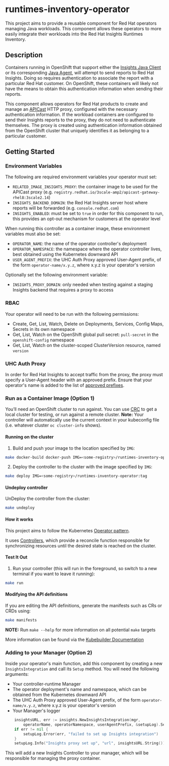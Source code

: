 # runtimes-inventory-operator
This project aims to provide a reusable component for Red Hat operators managing Java workloads.
This component allows these operators to more easily integrate their workloads into the Red Hat Insights
Runtimes Inventory.

## Description
Containers running in OpenShift that support either the [Insights Java Client](https://github.com/RedHatInsights/insights-java-client)
or its corresponding [Java Agent](https://github.com/RedHatInsights/insights-java-agent), will attempt to send reports to Red Hat Insights.
Doing so requires authentication to associate the report with a particular Red Hat customer. On OpenShift, these containers will likely not have
the means to obtain this authentication information when sending their reports.

This component allows operators for Red Hat products to create and manage an [APICast](https://github.com/3scale/APIcast) HTTP proxy,
configured with the necessary authentication information.
If the workload containers are configured to send their Insights reports to the proxy, they do not need to authenticate themselves.
The proxy is created using authentication information obtained from the OpenShift cluster that uniquely identifies it as belonging to a particular
customer.

## Getting Started

### Environment Variables
The following are required environment variables your operator must set:
- `RELATED_IMAGE_INSIGHTS_PROXY`: the container image to be used for the APICast proxy (e.g. `registry.redhat.io/3scale-amp2/apicast-gateway-rhel8:3scale2.14`)
- `INSIGHTS_BACKEND_DOMAIN`: the Red Hat Insights server host where reports will be forwarded (e.g. `console.redhat.com`)
- `INSIGHTS_ENABLED`: must be set to `true` in order for this component to run, this provides an opt-out mechanism for customers at the operator level

When running this controller as a container image, these environment variables must also be set:
- `OPERATOR_NAME`: the name of the operator controller's deployment
- `OPERATOR_NAMESPACE`: the namespace where the operator controller lives, best obtained using the Kubernetes downward API
- `USER_AGENT_PREFIX`: the UHC Auth Proxy approved User-Agent prefix, of the form `operator-name/x.y.z`, where x.y.z is your operator's version

Optionally set the following environment variable:
- `INSIGHTS_PROXY_DOMAIN`: only needed when testing against a staging Insights backend that requires a proxy to access

### RBAC
Your operator will need to be run with the following permissions:
- Create, Get, List, Watch, Delete on Deployments, Services, Config Maps, Secrets in its own namespace
- Get, List, Watch on the OpenShift global pull secret: `pull-secret` in the `openshift-config` namespace
- Get, List, Watch on the cluster-scoped ClusterVersion resource, named `version`

### UHC Auth Proxy
In order for Red Hat Insights to accept traffic from the proxy, the proxy must specify a User-Agent header
with an approved prefix. Ensure that your operator's name is added to the list of
[approved prefixes](https://github.com/RedHatInsights/uhc-auth-proxy/blob/02be85bd43fb083c2dbed8f24356d9c040b0d6b1/server/server.go#L46-L53).

### Run as a Container Image (Option 1)
You’ll need an OpenShift cluster to run against. You can use [CRC](https://crc.dev/blog/about/) to get a local cluster for testing, or run against a remote cluster.
**Note:** Your controller will automatically use the current context in your kubeconfig file (i.e. whatever cluster `oc cluster-info` shows).

#### Running on the cluster
1. Build and push your image to the location specified by `IMG`:

```sh
make docker-build docker-push IMG=<some-registry>/runtimes-inventory-operator:tag
```

2. Deploy the controller to the cluster with the image specified by `IMG`:

```sh
make deploy IMG=<some-registry>/runtimes-inventory-operator:tag
```

#### Undeploy controller
UnDeploy the controller from the cluster:

```sh
make undeploy
```

#### How it works
This project aims to follow the Kubernetes [Operator pattern](https://kubernetes.io/docs/concepts/extend-kubernetes/operator/).

It uses [Controllers](https://kubernetes.io/docs/concepts/architecture/controller/),
which provide a reconcile function responsible for synchronizing resources until the desired state is reached on the cluster.

#### Test It Out
1. Run your controller (this will run in the foreground, so switch to a new terminal if you want to leave it running):

```sh
make run
```

#### Modifying the API definitions
If you are editing the API definitions, generate the manifests such as CRs or CRDs using:

```sh
make manifests
```

**NOTE:** Run `make --help` for more information on all potential `make` targets

More information can be found via the [Kubebuilder Documentation](https://book.kubebuilder.io/introduction.html)

### Adding to your Manager (Option 2)
Inside your operator's main function, add this component by creating a new `InsightsIntegration` and
call its `Setup` method. You will need the following arguments:
- Your controller-runtime Manager
- The operator deployment's name and namespace, which can be obtained from the Kubernetes downward API
- The UHC Auth Proxy approved User-Agent prefix, of the form `operator-name/x.y.z`, where x.y.z is your operator's version
- Your Manager's logger

```go
    insightsURL, err := insights.NewInsightsIntegration(mgr,
        operatorName, operatorNamespace, userAgentPrefix, &setupLog).Setup()
    if err != nil {
        setupLog.Error(err, "failed to set up Insights integration")
    }
    setupLog.Info("Insights proxy set up", "url", insightsURL.String())
```

This will add a new Insights Controller to your manager, which will be responsible for managing the proxy container.
